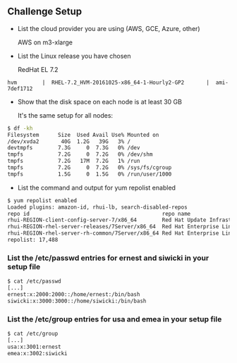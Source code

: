 ## Challenge Setup

 - List the cloud provider you are using (AWS, GCE, Azure, other)
 
	AWS on m3-xlarge
	
 - List the Linux release you have chosen

	RedHat EL 7.2
```	
hvm        |  RHEL-7.2_HVM-20161025-x86_64-1-Hourly2-GP2       |  ami-7def1712
```
	
 - Show that the disk space on each node is at least 30 GB

    It's the same setup for all nodes:

```bash
$ df -kh
Filesystem      Size  Used Avail Use% Mounted on
/dev/xvda2       40G  1.2G   39G   3% /
devtmpfs        7.3G     0  7.3G   0% /dev
tmpfs           7.2G     0  7.2G   0% /dev/shm
tmpfs           7.2G   17M  7.2G   1% /run
tmpfs           7.2G     0  7.2G   0% /sys/fs/cgroup
tmpfs           1.5G     0  1.5G   0% /run/user/1000
```

 - List the command and output for yum repolist enabled

```bash
$ yum repolist enabled
Loaded plugins: amazon-id, rhui-lb, search-disabled-repos
repo id                                          repo name                         status
rhui-REGION-client-config-server-7/x86_64        Red Hat Update Infrastructure 2.0      4
rhui-REGION-rhel-server-releases/7Server/x86_64  Red Hat Enterprise Linux Server 7 17,256
rhui-REGION-rhel-server-rh-common/7Server/x86_64 Red Hat Enterprise Linux Server 7    228
repolist: 17,488
```


### List the /etc/passwd entries for ernest and siwicki in your setup file

```bash
$ cat /etc/passwd
[...]
ernest:x:2000:2000::/home/ernest:/bin/bash
siwicki:x:3000:3000::/home/siwicki:/bin/bash
```

### List the /etc/group entries for usa and emea in your setup file

```bash
$ cat /etc/group
[...]
usa:x:3001:ernest
emea:x:3002:siwicki
```